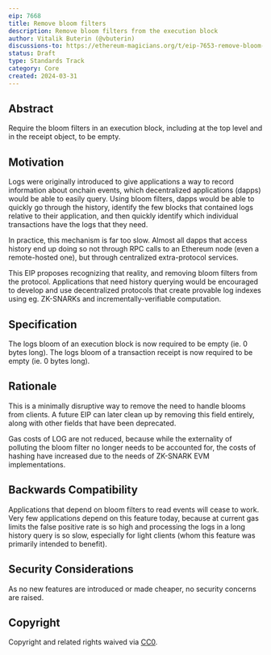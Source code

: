 ```yaml
---
eip: 7668
title: Remove bloom filters
description: Remove bloom filters from the execution block
author: Vitalik Buterin (@vbuterin)
discussions-to: https://ethereum-magicians.org/t/eip-7653-remove-bloom-filters/19447
status: Draft
type: Standards Track
category: Core
created: 2024-03-31
---
```


## Abstract

Require the bloom filters in an execution block, including at the top level and in the receipt object, to be empty.

## Motivation

Logs were originally introduced to give applications a way to record information about onchain events, which decentralized applications (dapps) would be able to easily query. Using bloom filters, dapps would be able to quickly go through the history, identify the few blocks that contained logs relative to their application, and then quickly identify which individual transactions have the logs that they need.

In practice, this mechanism is far too slow. Almost all dapps that access history end up doing so not through RPC calls to an Ethereum node (even a remote-hosted one), but through centralized extra-protocol services.

This EIP proposes recognizing that reality, and removing bloom filters from the protocol. Applications that need history querying would be encouraged to develop and use decentralized protocols that create provable log indexes using eg. ZK-SNARKs and incrementally-verifiable computation.

## Specification

The logs bloom of an execution block is now required to be empty (ie. 0 bytes long). The logs bloom of a transaction receipt is now required to be empty (ie. 0 bytes long).

## Rationale

This is a minimally disruptive way to remove the need to handle blooms from clients. A future EIP can later clean up by removing this field entirely, along with other fields that have been deprecated.

Gas costs of LOG are not reduced, because while the externality of polluting the bloom filter no longer needs to be accounted for, the costs of hashing have increased due to the needs of ZK-SNARK EVM implementations.

## Backwards Compatibility

Applications that depend on bloom filters to read events will cease to work. Very few applications depend on this feature today, because at current gas limits the false positive rate is so high and processing the logs in a long history query is so slow, especially for light clients (whom this feature was primarily intended to benefit).

## Security Considerations

As no new features are introduced or made cheaper, no security concerns are raised.

## Copyright

Copyright and related rights waived via [CC0](/LICENSE.md).
